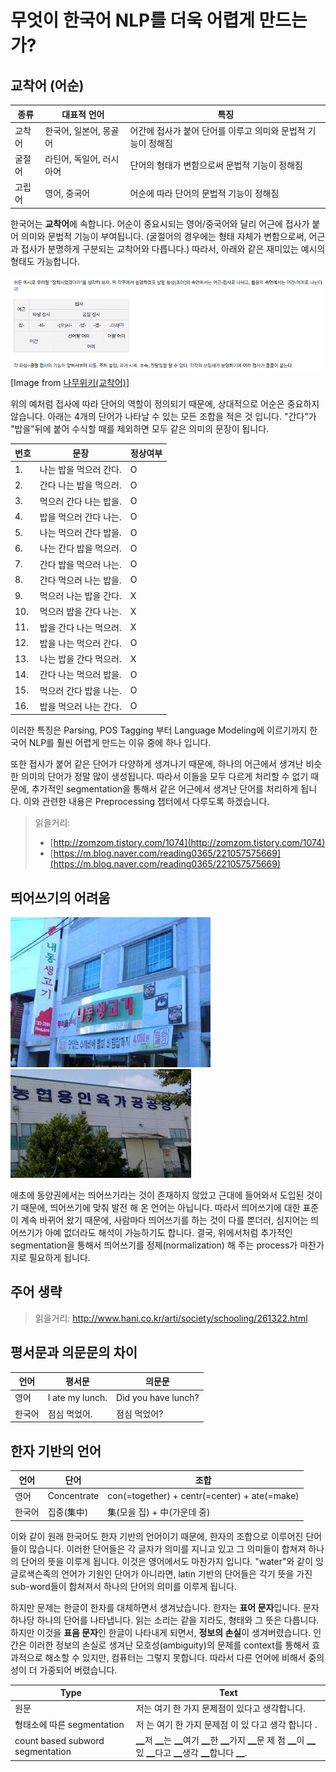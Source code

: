 # 무엇이 한국어 NLP를 더욱 어렵게 만드는가?

## 교착어 \(어순\)

| 종류 | 대표적 언어 | 특징 |
| --- | --- | --- |
| 교착어 | 한국어, 일본어, 몽골어 | 어간에 접사가 붙어 단어를 이루고 의미와 문법적 기능이 정해짐 |
| 굴절어 | 라틴어, 독일어, 러시아어 | 단어의 형태가 변함으로써 문법적 기능이 정해짐 |
| 고립어 | 영어, 중국어 | 어순에 따라 단어의 문법적 기능이 정해짐 |

한국어는 **교착어**에 속합니다. 어순이 중요시되는 영어/중국어와 달리 어근에 접사가 붙어 의미와 문법적 기능이 부여됩니다. \(굴절어의 경우에는 형태 자체가 변함으로써, 어근과 접사가 분명하게 구분되는 교착어와 다릅니다.\) 따라서, 아래와 같은 재미있는 예시의 형태도 가능합니다.

![](/assets/intro-why-korean-hell-example.png)  
\[Image from [나무위키\(교착어\)](https://namu.wiki/w/교착어)\]

위의 예처럼 접사에 따라 단어의 역할이 정의되기 때문에, 상대적으로 어순은 중요하지 않습니다. 아래는 4개의 단어가 나타날 수 있는 모든 조합을 적은 것 입니다. "간다"가 "밥을"뒤에 붙어 수식할 때를 제외하면 모두 같은 의미의 문장이 됩니다.

| 번호 | 문장 | 정상여부 |
| --- | --- | --- |
| 1. | 나는 밥을 먹으러 간다. | O |
| 2. | 간다 나는 밥을 먹으러. | O |
| 3. | 먹으러 간다 나는 밥을. | O |
| 4. | 밥을 먹으러 간다 나는. | O |
| 5. | 나는 먹으러 간다 밥을. | O |
| 6. | 나는 간다 밥을 먹으러. | O |
| 7. | 간다 밥을 먹으러 나는. | O |
| 8. | 간다 먹으러 나는 밥을. | O |
| 9. | 먹으러 나는 밥을 간다. | X |
| 10. | 먹으러 밥을 간다 나는. | X |
| 11. | 밥을 간다 나는 먹으러. | X |
| 12. | 밥을 나는 먹으러 간다. | O |
| 13. | 나는 밥을 간다 먹으러. | X |
| 14. | 간다 나는 먹으러 밥을. | O |
| 15. | 먹으러 간다 밥을 나는. | O |
| 16. | 밥을 먹으러 나는 간다. | O |

이러한 특징은 Parsing, POS Tagging 부터 Language Modeling에 이르기까지 한국어 NLP를 훨씬 어렵게 만드는 이유 중에 하나 입니다.

또한 접사가 붙어 같은 단어가 다양하게 생겨나기 때문에, 하나의 어근에서 생겨난 비슷한 의미의 단어가 정말 많이 생성됩니다. 따라서 이들을 모두 다르게 처리할 수 없기 때문에, 추가적인 segmentation을 통해서 같은 어근에서 생겨난 단어를 처리하게 됩니다. 이와 관련한 내용은 Preprocessing 챕터에서 다루도록 하겠습니다.

> 읽을거리:
>
> * [http://zomzom.tistory.com/1074](http://zomzom.tistory.com/1074)
> * [https://m.blog.naver.com/reading0365/221057575669](https://m.blog.naver.com/reading0365/221057575669)

## 띄어쓰기의 어려움

![](/assets/intro-why-korean-hell-my-bro.png) ![](/assets/intro-why-korean-hell-human-meat.png)

애초에 동양권에서는 띄어쓰기라는 것이 존재하지 않았고 근대에 들어와서 도입된 것이기 때문에, 띄어쓰기에 맞춰 발전 해 온 언어는 아닙니다. 따라서 띄어쓰기에 대한 표준이 계속 바뀌어 왔기 때문에, 사람마다 띄어쓰기를 하는 것이 다를 뿐더러, 심지어는 띄어쓰기가 아예 없더라도 해석이 가능하기도 합니다. 결국, 위에서처럼 추가적인 segmentation을 통해서 띄어쓰기를 정제(normalization) 해 주는 process가 마찬가지로 필요하게 됩니다.

## 주어 생략

> 읽을거리: http://www.hani.co.kr/arti/society/schooling/261322.html

## 평서문과 의문문의 차이

|언어|평서문|의문문|
|-|-|-|
|영어|I ate my lunch.|Did you have lunch?|
|한국어|점심 먹었어.|점심 먹었어?|

## 한자 기반의 언어

|언어|단어|조합|
|-|-|-|
|영어|Concentrate|con(=together) + centr(=center) + ate(=make)|
|한국어|집중(集中)|集(모을 집) + 中(가운데 중)|

이와 같이 원래 한국어도 한자 기반의 언어이기 때문에, 한자의 조합으로 이루어진 단어들이 많습니다. 이러한 단어들은 각 글자가 의미를 지니고 있고 그 의미들이 합쳐져 하나의 단어의 뜻을 이루게 됩니다. 이것은 영어에서도 마찬가지 입니다. "water"와 같이 잉글로색슨족의 언어가 기원인 단어가 아니라면, latin 기반의 단어들은 각기 뜻을 가진 sub-word들이 합쳐져서 하나의 단어의 의미를 이루게 됩니다.

하지만 문제는 한글이 한자를 대체하면서 생겨났습니다. 한자는 **표어 문자**입니다. 문자 하나당 하나의 단어를 나타냅니다.   읽는 소리는 같을 지라도, 형태와 그 뜻은 다릅니다. 하지만 이것을 **표음 문자**인 한글이 나타내게 되면서, **정보의 손실**이 생겨버렸습니다. 인간은 이러한 정보의 손실로 생겨난 모호성(ambiguity)의 문제를 context를 통해서 효과적으로 해소할 수 있지만, 컴퓨터는 그렇지 못합니다. 따라서 다른 언어에 비해서 중의성이 더 가중되어 버렸습니다.

|Type|Text|
|-|-|
|원문|저는 여기 한 가지 문제점이 있다고 생각합니다.|
|형태소에 따른 segmentation|저 는 여기 한 가지 문제점 이 있 다고 생각 합니다 .|
|count based subword segmentation|▁저 ▁는 ▁여기 ▁한 ▁가지 ▁문 제 점 ▁이 ▁있 ▁다고 ▁생각 ▁합니다 ▁.|